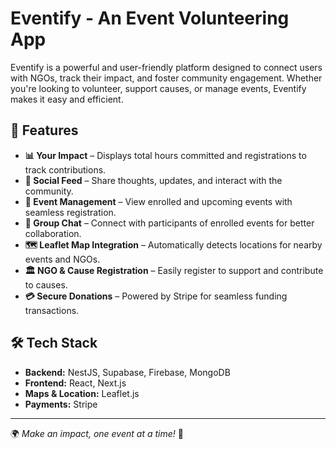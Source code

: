 # Eventify - An Event Volunteering App

Eventify is a powerful and user-friendly platform designed to connect users with NGOs, track their impact, and foster community engagement. Whether you're looking to volunteer, support causes, or manage events, Eventify makes it easy and efficient.

## 🚀 Features

- **📊 Your Impact** – Displays total hours committed and registrations to track contributions.
- **📝 Social Feed** – Share thoughts, updates, and interact with the community.
- **📅 Event Management** – View enrolled and upcoming events with seamless registration.
- **💬 Group Chat** – Connect with participants of enrolled events for better collaboration.
- **🗺 Leaflet Map Integration** – Automatically detects locations for nearby events and NGOs.
- **🏛 NGO & Cause Registration** – Easily register to support and contribute to causes.
- **💳 Secure Donations** – Powered by Stripe for seamless funding transactions.

## 🛠️ Tech Stack

- **Backend:** NestJS, Supabase, Firebase, MongoDB
- **Frontend:** React, Next.js
- **Maps & Location:** Leaflet.js
- **Payments:** Stripe

---

🌍 *Make an impact, one event at a time!* 🤝
